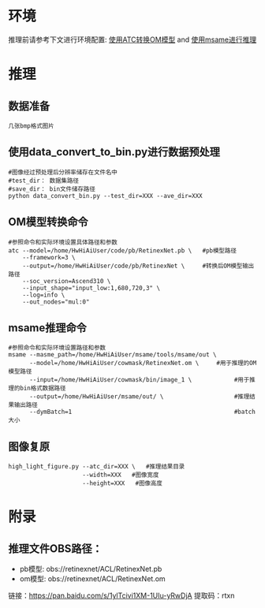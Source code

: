 # 环境
推理前请参考下文进行环境配置: [使用ATC转换OM模型](https://support.huaweicloud.com/atctool-cann502alpha3infer/atlasatc_16_0004.html) and [使用msame进行推理](https://gitee.com/ascend/tools/tree/master/msame)

# 推理
## 数据准备
    几张bmp格式图片
## 使用data_convert_to_bin.py进行数据预处理
```commandline
#图像经过预处理后分辨率储存在文件名中
#test_dir： 数据集路径
#save_dir： bin文件储存路径
python data_convert_bin.py --test_dir=XXX --ave_dir=XXX
```
## OM模型转换命令
```commandline
#参照命令和实际环境设置具体路径和参数
atc --model=/home/HwHiAiUser/code/pb/RetinexNet.pb \   #pb模型路径
    --framework=3 \
    --output=/home/HwHiAiUser/code/pb/RetinexNet \     #转换后OM模型输出路径
    --soc_version=Ascend310 \
    --input_shape="input_low:1,680,720,3" \
    --log=info \
    --out_nodes="mul:0"
```

## msame推理命令
```commandline
#参照命令和实际环境设置路径和参数
msame --masme_path=/home/HwHiAiUser/msame/tools/msame/out \
      --model=/home/HwHiAiUser/cowmask/RetinexNet.om \     #用于推理的OM模型路径
      --input=/home/HwHiAiUser/cowmask/bin/image_1 \            #用于推理的bin格式数据路径
      --output=/home/HwHiAiUser/msame/out/ \                    #推理结果输出路径
      --dymBatch=1                                              #batch大小
```

## 图像复原
```commandline
high_light_figure.py --atc_dir=XXX \   #推理结果目录
                     --width=XXX   #图像宽度
                     --height=XXX   #图像高度
```
# 附录
## 推理文件OBS路径：
   - pb模型: obs://retinexnet/ACL/RetinexNet.pb
   - om模型: obs://retinexnet/ACL/RetinexNet.om

链接：https://pan.baidu.com/s/1ylTcivi1XM-1UIu-yRwDjA 
提取码：rtxn